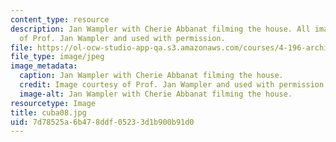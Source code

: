 ```yaml
---
content_type: resource
description: Jan Wampler with Cherie Abbanat filming the house. All images are courtesy
  of Prof. Jan Wampler and used with permission.
file: https://ol-ocw-studio-app-qa.s3.amazonaws.com/courses/4-196-architecture-design-level-ii-cuba-studio-spring-2004/7d78525a6b478ddf05233d1b900b91d0_cuba08.jpg
file_type: image/jpeg
image_metadata:
  caption: Jan Wampler with Cherie Abbanat filming the house.
  credit: Image courtesy of Prof. Jan Wampler and used with permission.
  image-alt: Jan Wampler with Cherie Abbanat filming the house.
resourcetype: Image
title: cuba08.jpg
uid: 7d78525a-6b47-8ddf-0523-3d1b900b91d0
---
```

